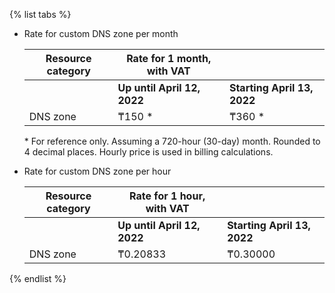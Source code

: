 {% list tabs %}

* Rate for custom DNS zone per month

  | Resource category | Rate for 1 month, with VAT | |
  | --- | --- | --- |
  | | **Up until April 12, 2022** | **Starting April 13, 2022** |
  | DNS zone | ₸150 \* | ₸360 \* |

  \* For reference only. Assuming a 720-hour (30-day) month. Rounded to 4 decimal places. Hourly price is used in billing calculations.

* Rate for custom DNS zone per hour

  | Resource category | Rate for 1 hour, with VAT | |
  | --- | --- | --- |
  | | **Up until April 12, 2022** | **Starting April 13, 2022** |
  | DNS zone | ₸0.20833 | ₸0.30000 |

{% endlist %}